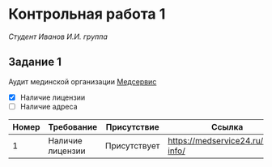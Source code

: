 # Контрольная работа 1  
*Студент Иванов И.И. группа*

## Задание 1
Аудит мединской организации [Медсервис](https://medservice24.ru/)  

- [x] Наличие лицензии  
- [ ] Наличие адреса

|Номер|Требование|Присутствие|Ссылка|
|--|--|--|--|
|1|Наличие лицензии|Присутствует|https://medservice24.ru/legal-info/|


